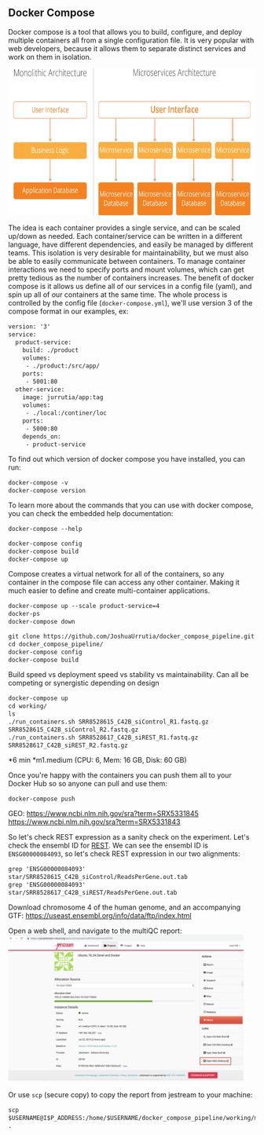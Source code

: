 ## Docker Compose
Docker compose is a tool that allows you to build, configure, and deploy
multiple containers all from a single configuration file. It is very popular
with web developers, because it allows them to separate distinct services and
work on them in isolation.

<img src="../../resources/microservice.svg" height="300">

The idea is each container provides a single service, and can be scaled up/down
as needed. Each container/service can be written in a different language, have different
dependencies, and easily be managed by different teams. This isolation is very
desirable for maintainability, but we must also be able to easily communicate between containers.
To manage container interactions we need to specify ports and mount volumes, which
can get pretty tedious as the number of containers increases. The benefit of
docker compose is it allows us define all of our services in a config file (yaml),
and spin up all of our containers at the same time.
The whole process is controlled by the config file (`docker-compose.yml`),
we'll use version 3 of the compose format in our examples, ex:

```
version: '3'
service:
  product-service:
    build: ./product
    volumes:
     - ./product:/src/app/
    ports:
     - 5001:80
  other-service:
    image: jurrutia/app:tag
    volumes:
     - ./local:/continer/loc
    ports:
     - 5000:80
    depends_on:
     - product-service
```

To find out which version of docker compose you have installed, you can run:
```
docker-compose -v
docker-compose version
```
To learn more about the commands that you can use with docker compose, you can
check the embedded help documentation:

```
docker-compose --help
```

```
docker-compose config
docker-compose build
docker-compose up
```

Compose creates a virtual network for all of the containers, so any container
in the compose file can access any other container. Making it much easier to
define and create multi-container applications.



```
docker-compose up --scale product-service=4
docker-ps
docker-compose down
```




```
git clone https://github.com/JoshuaUrrutia/docker_compose_pipeline.git
cd docker_compose_pipeline/
docker-compose config
docker-compose build
```
<!-- *Big pause (5 min)* Talk about tradeoffs here. -->
Build speed vs deployment speed vs stability vs maintainability.
Can all be competing or synergistic depending on design
```
docker-compose up
cd working/
ls
./run_containers.sh SRR8528615_C42B_siControl_R1.fastq.gz SRR8528615_C42B_siControl_R2.fastq.gz
./run_containers.sh SRR8528617_C42B_siREST_R1.fastq.gz SRR8528617_C42B_siREST_R2.fastq.gz
```
*6 min
*m1.medium (CPU: 6, Mem: 16 GB, Disk: 60 GB)

Once you're happy with the containers you can push them all to your Docker Hub so
so anyone can pull and use them:
```
docker-compose push
```

GEO:
<https://www.ncbi.nlm.nih.gov/sra?term=SRX5331845>
<https://www.ncbi.nlm.nih.gov/sra?term=SRX5331843>

So let's check REST expression as a sanity check on the experiment. Let's check the ensembl ID for
[REST](https://useast.ensembl.org/Homo_sapiens/Gene/Summary?db=core;g=ENSG00000084093;r=4:56907876-56966678).
We can see the ensembl ID is `ENSG00000084093`, so let's check REST expression
in our two alignments:
```
grep 'ENSG00000084093' star/SRR8528615_C42B_siControl/ReadsPerGene.out.tab
grep 'ENSG00000084093' star/SRR8528617_C42B_siREST/ReadsPerGene.out.tab
```

Download chromosome 4 of the human genome, and an accompanying GTF:
<https://useast.ensembl.org/info/data/ftp/index.html>


Open a web shell, and navigate to the multiQC report:
<img src="../../resources/web_desktop.png" height="300" >

Or use `scp` (secure copy) to copy the report from jestream to your machine:
```
scp $USERNAME@I$P_ADDRESS:/home/$USERNAME/docker_compose_pipeline/working/multiqc/multiqc_report_1.html .
```
